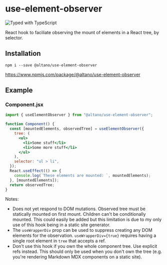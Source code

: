 # use-element-observer

![Typed with TypeScript](https://flat.badgen.net/badge/icon/Typed?icon=typescript&label&labelColor=blue&color=555555)

React hook to faciliate observing the mount of elements in a React tree, by selector.

## Installation

`npm i --save @altano/use-element-observer`

<https://www.npmjs.com/package/@altano/use-element-observer>

## Example

### Component.jsx

```jsx
import { useElementObserver } from "@altano/use-element-observer";

function Component() {
  const [mountedElements, observedTree] = useElementObserver({
    tree: (
      <ul>
        <li>Some stuff</li>
        <li>Some more stuff</li>
      </ul>
    ),
    selector: "ul > li",
  });
  React.useEffect(() => {
    console.log(`These elements are mounted: `, mountedElements);
  }, [mountedElements]);
  return observedTree;
}
```

Notes:

- Does not yet respond to DOM mutations. Observed tree must be statically mounted on first mount. Children can't be conditionally mounted. This could easily be added but this limitation is due to my only use of this hook being in a static site generator.
- The `useWrapperDiv` prop can be used to suppress creating any DOM elements for the observation. `useWrapperDiv={true}` requires having a single root element in `tree` that accepts a ref.
- Don't use this hook if you own the whole component tree. Use explicit refs instead. This should only be used when you don't own the tree (e.g. you're rendering Markdown MDX components on a static site).
